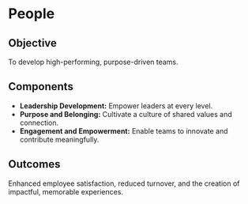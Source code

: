 # People

## Objective
To develop high-performing, purpose-driven teams.

## Components
- **Leadership Development:** Empower leaders at every level.
- **Purpose and Belonging:** Cultivate a culture of shared values and connection.
- **Engagement and Empowerment:** Enable teams to innovate and contribute meaningfully.

## Outcomes
Enhanced employee satisfaction, reduced turnover, and the creation of impactful, memorable experiences.